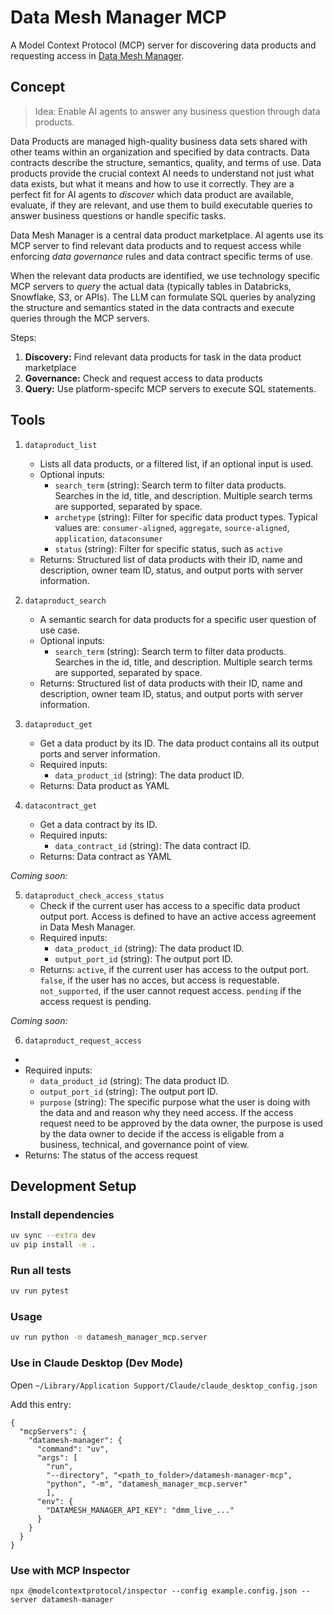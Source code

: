 # Data Mesh Manager MCP

A Model Context Protocol (MCP) server for discovering data products and requesting access in [Data Mesh Manager](https://datamesh-manager.com/).

## Concept

> Idea: Enable AI agents to answer any business question through data products.

Data Products are managed high-quality business data sets shared with other teams within an organization and specified by data contracts. 
Data contracts describe the structure, semantics, quality, and terms of use. Data products provide the crucial context AI needs to understand not just what data exists, but what it means and how to use it correctly. They are a perfect fit for AI agents to _discover_ which data product are available, evaluate, if they are relevant, and use them to build executable queries to answer business questions or handle specific tasks. 

Data Mesh Manager is a central data product marketplace. AI agents use its MCP server to find relevant data products and to request access while enforcing _data governance_ rules and data contract specific terms of use.

When the relevant data products are identified, we use technology specific MCP servers to _query_ the actual data (typically tables in Databricks, Snowflake, S3, or APIs). The LLM can formulate SQL queries by analyzing the structure and semantics stated in the data contracts and execute queries through the MCP servers.


Steps:
1. **Discovery:** Find relevant data products for task in the data product marketplace
2. **Governance:** Check and request access to data products
3. **Query:** Use platform-specifc MCP servers to execute SQL statements.


## Tools

1. `dataproduct_list`
    - Lists all data products, or a filtered list, if an optional input is used.
    - Optional inputs:
      - `search_term` (string): Search term to filter data products. Searches in the id, title, and description. Multiple search terms are supported, separated by space.
      - `archetype` (string): Filter for specific data product types. Typical values are: `consumer-aligned`, `aggregate`, `source-aligned`, `application`, `dataconsumer`
      - `status` (string): Filter for specific status, such as `active`
    - Returns: Structured list of data products with their ID, name and description, owner team ID, status, and output ports with server information.

2. `dataproduct_search`
    - A semantic search for data products for a specific user question of use case.
    - Optional inputs:
      - `search_term` (string): Search term to filter data products. Searches in the id, title, and description. Multiple search terms are supported, separated by space.
    - Returns: Structured list of data products with their ID, name and description, owner team ID, status, and output ports with server information.

3. `dataproduct_get`
    - Get a data product by its ID. The data product contains all its output ports and server information.
    - Required inputs:
      - `data_product_id` (string): The data product ID.
    - Returns: Data product as YAML

4. `datacontract_get`
    - Get a data contract by its ID.
    - Required inputs:
      - `data_contract_id` (string): The data contract ID.
    - Returns: Data contract as YAML

_Coming soon:_

5. `dataproduct_check_access_status`
    - Check if the current user has access to a specific data product output port. Access is defined to have an active access agreement in Data Mesh Manager.
    - Required inputs:
      - `data_product_id` (string): The data product ID.
      - `output_port_id` (string): The output port ID.
    - Returns: `active`, if the current user has access to the output port. `false`, if the user has no acces, but access is requestable. `not_supported`, if the user cannot request access. `pending` if the access request is pending.

_Coming soon:_

6. `dataproduct_request_access`
  - 
   - Required inputs:
     - `data_product_id` (string): The data product ID.
     - `output_port_id` (string): The output port ID.
     - `purpose` (string): The specific purpose what the user is doing with the data and and reason why they need access. If the access request need to be approved by the data owner, the purpose is used by the data owner to decide if the access is eligable from a business, technical, and governance point of view.
  - Returns: The status of the access request


## Development Setup

### Install dependencies

```bash
uv sync --extra dev
uv pip install -e .
```

### Run all tests
```bash
uv run pytest
```

### Usage

```bash
uv run python -m datamesh_manager_mcp.server
```

### Use in Claude Desktop (Dev Mode)

Open `~/Library/Application Support/Claude/claude_desktop_config.json`

Add this entry:

```
{
  "mcpServers": {
    "datamesh-manager": {
      "command": "uv",
      "args": [
        "run", 
        "--directory", "<path_to_folder>/datamesh-manager-mcp", 
        "python", "-m", "datamesh_manager_mcp.server"
        ],
      "env": {
        "DATAMESH_MANAGER_API_KEY": "dmm_live_..."
      }
    }
  }
}
```

### Use with MCP Inspector

```
npx @modelcontextprotocol/inspector --config example.config.json --server datamesh-manager
```

